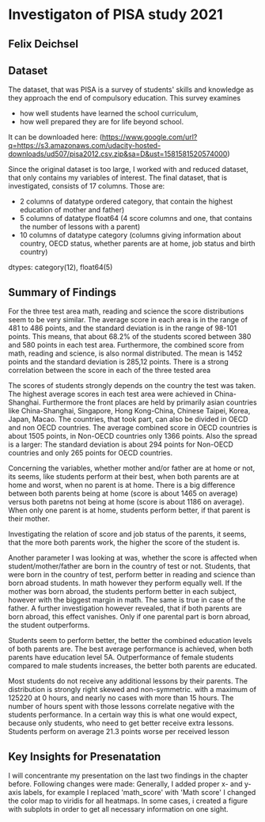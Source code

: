 # Investigaton of PISA study 2021
## Felix Deichsel


## Dataset
The dataset, that was PISA is a survey of students' skills and knowledge as they approach the end of compulsory education. This survey examines

* how well students have learned the school curriculum,
* how well prepared they are for life beyond school.

It can be downloaded here: (https://www.google.com/url?q=https://s3.amazonaws.com/udacity-hosted-downloads/ud507/pisa2012.csv.zip&sa=D&ust=1581581520574000)

Since the original dataset is too large, I worked with and reduced dataset, that only contains my variables of interest. The final dataset, that is investigated, consists of 17 columns. Those are:

* 2 columns of datatype ordered category, that contain the highest education of mother and father)
* 5 columns of datatype float64 (4 score columns and one, that contains the number of lessons with a parent)
* 10 columns of datatype category (columns giving information about country, OECD status, whether parents are at home, job status and birth country)


dtypes: category(12), float64(5)

## Summary of Findings
For the three test area math, reading and science the score distributions seem to be very similar. The average score in each area is in the range of 481 to 486 points, and the standard deviation is in the range of 98-101 points. This means, that about 68.2% of the students scored between 380 and 580 points in each test area. Furthermore, the combined score from math, reading and science, is also normal distributed. The mean is 1452 points and the standard deviation is 285,12 points. There is a strong correlation between the score in each of the three tested area

The scores of students strongly depends on the country the test was taken. The highest average scores in each test area were achieved in China-Shanghai. Furthermore the front places are held by primarily asian countries like China-Shanghai, Singapore, Hong Kong-China, Chinese Taipei, Korea, Japan, Macao. The countries, that took part, can also be divided in OECD and non OECD countries. The average combined score in OECD countries is about 1505 points, in Non-OECD countries only 1366 points. Also the spread is a larger: The standard deviation is about 294 points for Non-OECD countries and only 265 points for OECD countries.

Concerning the variables, whether mother and/or father are at home or not, its seems, like students perform at their best, when both parents are at home and worst, when no parent is at home. There is a big difference between both parents being at home (score is about 1465 on average) versus both paretns not being at home (score is about 1186 on average). When only one parent is at home, students perform better, if that parent is their mother.

Investigating the relation of score and job status of the parents, it seems, that the more both parents work, the higher the score of the student is.

Another parameter I was looking at was, whether the score is affected when student/mother/father are born in the country of test or not. Students, that were born in the country of test, perform better in reading and science than born abroad students. In math however they perform equally well. If the mother was born abroad, the students perform better in each subject, however with the biggest margin in math. The same is true in case of the father. A further investigation however revealed, that if both parents are born abroad, this effect vanishes. Only if one parental part is born abroad, the student outperforms.

Students seem to perform better, the better the combined education levels of both parents are. The best average performance is achieved, when both parents have education level 5A. Outperformance of female students compared to male students increases, the better both parents are educated.

Most students do not receive any additional lessons by their parents. The distribution is strongly right skewed and non-symmetric. with a maximum of 125220 at 0 hours, and nearly no cases with more than 15 hours. The number of hours spent with those lessons correlate negative with the students performance. In a certain way this is what one would expect, because only students, who need to get better receive extra lessons. Students perform on average 21.3 points worse per received lesson


## Key Insights for Presenatation
I will concentrante my presentation on the last two findings in the chapter before. 
Following changes were made:
Generally, I added proper x- and y-axis labels, for example I replaced 'math_score' with 'Math score'
I changed the color map to viridis for all heatmaps.
In some cases, i created a figure with subplots in order to get all necessary information on one sight.
